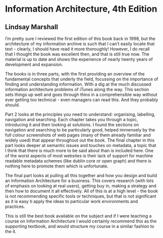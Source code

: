 # Information Architecture, 4th Edition

## Lindsay Marshall

I’m pretty sure I reviewed the first edition of this book back in 1998, but  the
architecture of my information archive is such that I can’t easily locate that text -
clearly, I should have read it more thoroughly! However, I do recall that I thought the
book was excellent then, and that is still true now. The material is up to date and
shows the experience of nearly twenty years of development and expansion.

The books is in three parts, with the first providing an overview of the fundamental
concepts that underly the field, focussing on the importance of finding and
understanding information. With a dig at the much discussed information architecture
problems of iTunes along the way. This section sets things up well and goes through
thins in a comprehensible way without ever getting too technical - even managers can
read this. And they probably should.

Part 2 looks at the principles you need to understand: organising, labelling, navigation
and searching. Each chapter takes you through a topic, introducing it and then looking
at solutions. I found the sections on navigation and searching to be particularly good,
helped immensely by the full colour screenshots of web pages (many of them already
familiar and widely used) that appear throughout out the book. The final chapter in
this part looks deeper at semantic issues and touches on metadata, a topic that I think
that there is much more to be said about than is included here. One of the worst
aspects of most websites is their lack of support for machine readable metadata
schemes (like dublin core or open graph) and there is nothing here to promote them
which is unfortunate.

The final part looks at pulling all this together and how you design and build an
Information Architecture for a business. This covers research (with lots of emphasis on
looking at real users), getting buy in, making a strategy and then how to document it
all  effectively. All of this is at a high level - the book is not recommending specific
tools or techniques, but that is not significant as it is easy ti apply the ideas to
particular work environments and practices.

This is still the best book available on the subject and if I were teaching a course on
Information Architecture I would certainly recommend this as the supporting
textbook, and would structure my course in a similar fashion to the it.
